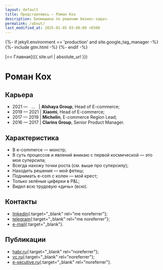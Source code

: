 ```yaml
---
layout: default
title: Представляюсь — Роман Кох
description: Биомашина по решению бизнес-задач.
permalink: /about/
last_modified_at: 2025-01-05 03:00:00 +0300
---
```

<head>
  <title>{{ page.title }}</title>
  <meta name="description" content="{{ page.description }}">
  <link rel="canonical" href="{{ page.url | absolute_url}}">
  <link rel="icon" href="{{ '/assets/img/icon.svg' | relative_url }}?v={{ site.time | date:'%s' }}" type="image/svg+xml">
  <link rel="icon" href="{{ '/assets/img/icon.png' | relative_url }}?v={{ site.time | date:'%s' }}" type="image/png" sizes="329x329">
  <script type="application/ld+json">
  [{
    "@context": "https://schema.org",
    "@type": "BreadcrumbList",
    "itemListElement": [{
      "@type": "ListItem",
      "position": 1,
      "name": "Главная",
      "item": {{ site.url | absolute_url | jsonify }}
    },
    {
      "@type": "ListItem",
      "position": 2,
      "name": {{ page.title | jsonify }},
      "item": {{ page.url | absolute_url | jsonify }}
    }]
  },
  {
    "@context": "https://schema.org",
    "@type": "ProfilePage",
    "datePublished": "2024-05-19 03:00:00 +0300",
    "dateModified": {{ page.last_modified_at | jsonify }},
    "mainEntity": {
      "@type": "Person",
      "name": {{ site.author.name | jsonify }},
      "description": "Head of E-commerce",
      "image": {{ site.author.logo | absolute_url | jsonify }},
      "sameAs": [
        {% for entry in site.social_links -%}
          {{ entry.user_url | jsonify }}
        {%- unless forloop.last %},{%- endunless %}
        {% endfor -%}
      ]
    }
  }]
  </script>
  {%- if jekyll.environment == 'production' and site.google_tag_manager -%}
      {%- include gtm.html -%}
  {%- endif -%}
</head>

[<< Главная]({{ site.url | absolute_url }})

# Роман Кох

## Карьера

* 2021&nbsp;&mdash; &nbsp;&nbsp;...&nbsp;&nbsp;&nbsp;&#124; **Alshaya Group**, Head of&nbsp;E-commerce;
* 2019&nbsp;&mdash; 2021&nbsp;&#124; **Xiaomi**, Head of&nbsp;E-commerce;
* 2017&nbsp;&mdash; 2019&nbsp;&#124; **Michelin**, E-commerce Region Lead;
* 2016&nbsp;&mdash; 2017&nbsp;&#124; **Clarins Group**, Senior Product Manager.

## Характеристика

* В&nbsp;e-commerce&nbsp;&mdash; монстр;
* В&nbsp;суть процессов и&nbsp;явлений вникаю с&nbsp;первой космической&nbsp;&mdash; это моя суперсила;
* Всегда нахожу точки роста (см. выше про суперсилу);
* Находить решения&nbsp;&mdash; мой фетиш;
* Поднимать e-com с&nbsp;колен&nbsp;&mdash; мой крест;
* Только зелёные циферки в&nbsp;P&amp;L;
* Видел всю трудовую &laquo;дичь&raquo; (всю).

## Контакты

* [linkedin](https://www.linkedin.com/in/fatnotbad/){:target="_blank" rel="me noreferrer"};
* [telegram](https://t.me/FatNotBad){:target="_blank" rel="me noreferrer"};
* [e-mail](mailto:mail@romakoch.com){:target="_blank"}.

## Публикации

* [habr.ru](https://habr.com/ru/users/FatNotBad/publications/articles/){:target="_blank" rel="noreferrer"};
* [vc.ru](https://vc.ru/u/245143-roman-ko){:target="_blank" rel="noreferrer"};
* [e-xecutive.ru](https://www.e-xecutive.ru/users/1898956-roman-koh/articles){:target="_blank" rel="noreferrer"}.
